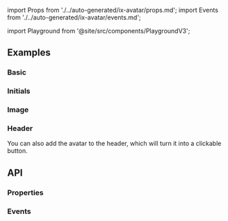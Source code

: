 import Props from './../auto-generated/ix-avatar/props.md';
import Events from './../auto-generated/ix-avatar/events.md';

import Playground from '@site/src/components/PlaygroundV3';

## Examples

### Basic

<Playground
  name="avatar"
  examplesByName>
</Playground>

### Initials

<Playground
  name="avatar-initials"
  examplesByName>
</Playground>

### Image

<Playground
  name="avatar-image"
  examplesByName>
</Playground>

### Header

You can also add the avatar to the header, which will turn it into a clickable button.

<Playground 
  name="application-header" 
  examplesByName 
  noMargin 
  height="21rem">
</Playground>

## API

### Properties

<Props />

### Events 

<Events />
